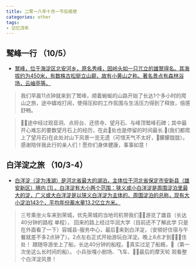 ```yaml
---
title: 二零一八年十月一节后感想
categories: other
tags: 
- 记忆流年
---
```


## 鹫峰一行 （10/5）

* [鹫峰，位于海淀区北安河乡，原名秀峰，因岭头如一只兀立的雄鹫得名。其海拔约为450米，有数株古松挺立山巅，故有小黄山之称。著名景点有森林浴场，云岫亭等。](https://baike.baidu.com/item/%E9%B9%AB%E5%B3%B0)

> 我们早晨11点钟就来到了鹫峰，顺着蜿蜒的山路开始了长达1个多小时的爬山之旅，途中嬉戏打闹，使得压抑的工作氛围与生活压力得到了释放，倍感舒畅。

> 途中经过观音洞、点将台、还债寺、望月石、与峰顶鹫峰石碑；其中最开心难忘的要数望月石上的经历，在此处也是停留的时间最长.(我们都爬上了望月石)在此处对山下风景一览无遗（可惜天气不太好，朦朦胧胧）。感谢陪伴我此行的亲人们！愿你们身体健康，事事如意！


## 白洋淀之旅 （10/3-4）

* [白洋淀（淀为浅湖）是河北省最大的湖泊，主体位于河北省保定市安新县（雄安新区）境内 [1]  。白洋淀有大小两个范围：狭义或小白洋淀是周围淀泊里最大的淀，广义或大白洋淀是以狭义白洋淀为主体的、周围淀泊的总称，现有大小淀泊143个，平均年份蓄水量13.2亿立方米。](https://baike.baidu.com/item/%E7%99%BD%E6%B4%8B%E6%B7%80/236169)

> 三号乘坐火车来到荣城，优先荣城的当地司机带我们游览了雄县（长达40分钟的路程 单程）， 回来的路上经过华润大学（目前还不了解此学 只是在外面看了一下）容城县-服务中心，最后来到白洋淀，（安顿好住宿与午餐就差不多2点钟了）。2点左右正式开始游玩白洋淀。晚上8点才到住处！
> 跟随导游坐上了船，长达40分钟的船程。真实过足了船瘾，（第一次坐这么长时间的船）。
> 小兵张嘎小剧场、飞车、最后的摩天轮 观看整个白洋淀风景！